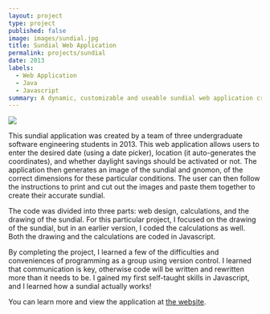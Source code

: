 ```yaml
---
layout: project
type: project
published: false
image: images/sundial.jpg
title: Sundial Web Application
permalink: projects/sundial
date: 2013
labels:
  - Web Application
  - Java
  - Javascript
summary: A dynamic, customizable and useable sundial web application created by three undergraduate CS students for Software Engineering II.
---
```


<img class="ui medium right floated rounded image" src="{{ site.baseurl }}/images/sundial.jpg">

This sundial application was created by a team of three undergraduate software engineering students in 2013. This web application allows users to enter the desired date (using a date picker), location (it auto-generates the coordinates), and whether daylight savings should be activated or not. The application then generates an image of the sundial and gnomon, of the correct dimensions for these particular conditions. The user can then follow the instructions to print and cut out the images and paste them together to create their accurate sundial.

The code was divided into three parts: web design, calculations, and the drawing of the sundial. For this particular project, I focused on the drawing of the sundial, but in an earlier version, I coded the calculations as well. Both the drawing and the calculations are coded in Javascript.

By completing the project, I learned a few of the difficulties and conveniences of programming as a group using version control. I learned that communication is key, otherwise code will be written and rewritten more than it needs to be. I gained my first self-taught skills in Javascript, and I learned how a sundial actually works!

You can learn more and view the application at [the website](https://fast-mountain-2285.herokuapp.com/).
